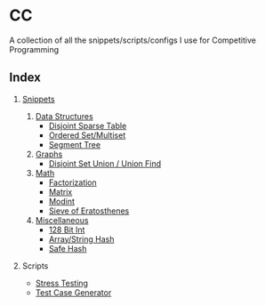 # CC
A collection of all the snippets/scripts/configs I use for Competitive Programming

Index
-----

1. [Snippets](https://github.com/rocka0/CC/tree/main/Snippets)
   1. [Data Structures](/Snippets/Data_Structures/)
      * [Disjoint Sparse Table](/Snippets/Data_Structures/disjointSparseTable.cpp)
      * [Ordered Set/Multiset](/Snippets/Data_Structures/ordered_sets.cpp)
      * [Segment Tree](/Snippets/Data_Structures/segmentTree.cpp)
   2. [Graphs](/Snippets/Graph/)
      * [Disjoint Set Union / Union Find](/Snippets/Graph/dsu.cpp)
   3. [Math](/Snippets/Math/)
      * [Factorization](/Snippets/Math/factorization.cpp)
      * [Matrix](/Snippets/Math/matrix.cpp)
      * [Modint](/Snippets/Math/modint.cpp)
      * [Sieve of Eratosthenes](/Snippets/Math/sieve.cpp)
   4. [Miscellaneous](/Snippets/Misc/)
      * [128 Bit Int](/Snippets/Misc/int_128.cpp)
      * [Array/String Hash](/Snippets/Misc/arr_hash.cpp)
      * [Safe Hash](/Snippets/Misc/safe_hash.cpp)

2. Scripts
   * [Stress Testing](/Scripts/stress_test) 
   * [Test Case Generator](/Scripts/gen)
